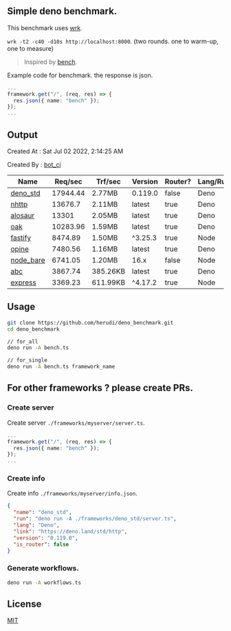 ## Simple deno benchmark.
This benchmark uses [wrk](https://github.com/wg/wrk).

`wrk -t2 -c40 -d10s http://localhost:8000`. (two rounds. one to warm-up, one to measure)

> Inspired by [bench](https://github.com/denosaurs/bench).

Example code for benchmark. the response is json.
```ts
...
framework.get("/", (req, res) => {
  res.json({ name: "bench" });
});
...
```

## Output
Created At : Sat Jul 02 2022, 2:14:25 AM

Created By : [bot_ci](https://github.com/herudi/deno_benchmarks/commits?author=github-actions%5Bbot%5D)

|Name|Req/sec|Trf/sec|Version|Router?|Lang/Runtime|
|----|----|----|----|----|----|
|[deno_std](https://deno.land/std/http)|17944.44|2.77MB|0.119.0|false|Deno|
|[nhttp](https://github.com/nhttp/nhttp)|13676.7|2.11MB|latest|true|Deno|
|[alosaur](https://github.com/alosaur/alosaur)|13301|2.05MB|latest|true|Deno|
|[oak](https://github.com/oakserver/oak)|10283.96|1.59MB|latest|true|Deno|
|[fastify](https://github.com/fastify/fastify)|8474.89|1.50MB|^3.25.3|true|Node|
|[opine](https://github.com/cmorten/opine)|7480.56|1.16MB|latest|true|Deno|
|[node_bare](https://nodejs.org)|6741.05|1.20MB|16.x|false|Node|
|[abc](https://deno.land/x/abc)|3867.74|385.26KB|latest|true|Deno|
|[express](https://github.com/expressjs/express)|3369.23|611.99KB|^4.17.2|true|Node|


## Usage
```bash
git clone https://github.com/herudi/deno_benchmark.git
cd deno_benchmark

// for_all
deno run -A bench.ts

// for_single
deno run -A bench.ts framework_name
```
## For other frameworks ? please create PRs.
### Create server
Create server `./frameworks/myserver/server.ts`.
```ts
...
framework.get("/", (req, res) => {
  res.json({ name: "bench" });
});
...
```
### Create info
Create info `./frameworks/myserver/info.json`.
```json
{
  "name": "deno_std",
  "run": "deno run -A ./frameworks/deno_std/server.ts",
  "lang": "Deno",
  "link": "https://deno.land/std/http",
  "version": "0.119.0",
  "is_router": false
}
```
### Generate workflows.
```bash
deno run -A workflows.ts
```
## License

[MIT](LICENSE)

